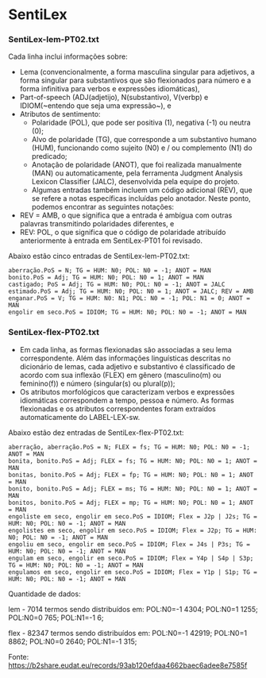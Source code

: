 # SentiLex

### SentiLex-lem-PT02.txt
Cada linha inclui informações sobre:
- Lema (convencionalmente, a forma masculina singular para adjetivos, a forma singular para substantivos que são flexionados para número e a forma infinitiva 
  para verbos e expressões idiomáticas),
- Part-of-speech (ADJ(adjetijo), N(substantivo), V(verbp) e IDIOM(~entendo que seja uma expressão~), e
- Atributos de sentimento:
  * Polaridade (POL), que pode ser positiva (1), negativa (-1) ou neutra (0);
  * Alvo de polaridade (TG), que corresponde a um substantivo humano (HUM), funcionando como sujeito (N0) e / ou complemento (N1) do predicado;
  * Anotação de polaridade (ANOT), que foi realizada manualmente (MAN) ou automaticamente, pela ferramenta Judgment Analysis Lexicon Classifier (JALC), 
    desenvolvida pela equipe do projeto.
  * Algumas entradas também incluem um código adicional (REV), que se refere a notas específicas incluídas pelo anotador. Neste ponto, podemos encontrar as 
    seguintes notações:
- REV = AMB, o que significa que a entrada é ambígua com outras palavras transmitindo polaridades diferentes, e
- REV: POL, o que significa que o código de polaridade atribuído anteriormente à entrada em SentiLex-PT01 foi revisado.

Abaixo estão cinco entradas de SentiLex-lem-PT02.txt:

	aberração.PoS = N; TG = HUM: N0; POL: N0 = -1; ANOT = MAN
	bonito.PoS = Adj; TG = HUM: N0; POL: N0 = 1; ANOT = MAN
	castigado; PoS = Adj; TG = HUM: N0; POL: N0 = -1; ANOT = JALC
	estimado.PoS = Adj; TG = HUM: N0; POL: N0 = 1; ANOT = JALC; REV = AMB
	enganar.PoS = V; TG = HUM: N0: N1; POL: N0 = -1; POL: N1 = 0; ANOT = MAN
	engolir em seco.PoS = IDIOM; TG = HUM: N0; POL: N0 = -1; ANOT = MAN

### SentiLex-flex-PT02.txt
- Em cada linha, as formas flexionadas são associadas a seu lema correspondente. Além das informações linguísticas descritas no dicionário de lemas, cada 
  adjetivo e substantivo é classificado de acordo com sua inflexão (FLEX) em gênero (masculino(m) ou feminino(f)) e número (singular(s) ou plural(p)); 
- Os atributos morfológicos que caracterizam verbos e expressões idiomáticas correspondem a tempo, pessoa e número. As formas flexionadas e os atributos 
  correspondentes foram extraídos automaticamente do LABEL-LEX-sw.

Abaixo estão dez entradas de SentiLex-flex-PT02.txt:

	aberração, aberração.PoS = N; FLEX = fs; TG = HUM: N0; POL: N0 = -1; ANOT = MAN
	bonita, bonito.PoS = Adj; FLEX = fs; TG = HUM: N0; POL: N0 = 1; ANOT = MAN
	bonitas, bonito.PoS = Adj; FLEX = fp; TG = HUM: N0; POL: N0 = 1; ANOT = MAN
	bonito, bonito.PoS = Adj; FLEX = ms; TG = HUM: N0; POL: N0 = 1; ANOT = MAN
	bonitos, bonito.PoS = Adj; FLEX = mp; TG = HUM: N0; POL: N0 = 1; ANOT = MAN
	engoliste em seco, engolir em seco.PoS = IDIOM; Flex = J2p | J2s; TG = HUM: N0; POL: N0 = -1; ANOT = MAN
	engolistes em seco, engolir em seco.PoS = IDIOM; Flex = J2p; TG = HUM: N0; POL: N0 = -1; ANOT = MAN
	engoliu em seco, engolir em seco.PoS = IDIOM; Flex = J4s | P3s; TG = HUM: N0; POL: N0 = -1; ANOT = MAN
	engulam em seco, engolir em seco.PoS = IDIOM; Flex = Y4p | S4p | S3p; TG = HUM: N0; POL: N0 = -1; ANOT = MAN
	engulamos em seco, engolir em seco.PoS = IDIOM; Flex = Y1p | S1p; TG = HUM: N0; POL: N0 = -1; ANOT = MAN

Quantidade de dados: 

lem - 7014 termos sendo distribuídos em: POL:N0=-1 4304; POL:N0=1 1255; POL:N0=0  765; POL:N1=-1  6; 

flex - 82347 termos sendo distribuídos em: POL:N0=-1  42919;  POL:N0=1 8862;  POL:N0=0 2640;  POL:N1=-1  315;

Fonte: https://b2share.eudat.eu/records/93ab120efdaa4662baec6adee8e7585f
